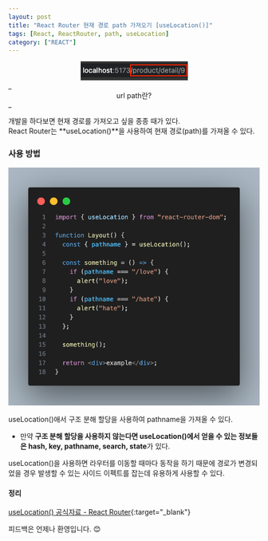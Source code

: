 ```yaml
---
layout: post
title: "React Router 현재 경로 path 가져오기 [useLocation()]"
tags: [React, ReactRouter, path, useLocation]
category: ["REACT"]
---
```


<center>
<img src="../../assets/img/location/path.png" alt="path" />
</center>
_<center>url path란?</center>_

개발을 하다보면 현재 경로를 가져오고 싶을 종종 때가 있다.<br />
React Router는 **useLocation()**을 사용하여 현재 경로(path)를 가져올 수 있다.

### 사용 방법

![useLocation](../../assets/img/location/useLocation.png)

useLocation()애서 구조 분해 할당을 사용하여 pathname을 가져올 수 있다. <br />

- 만약 **구조 분해 할당을 사용하지 않는다면 useLocation()에서 얻을 수 있는 정보들은 hash, key, pathname, search, state**가 있다.

useLocation()을 사용하면 라우터를 이동할 때마다 동작을 하기 때문에 경로가 변경되었을 경우 발생할 수 있는 사이드 이펙트를 잡는데 유용하게 사용할 수 있다.

#### 정리

[useLocation() 공식자료 - React Router](https://reactrouter.com/en/main/hooks/use-location#uselocation){:target="\_blank"}<br />

피드백은 언제나 환영입니다. 😊
